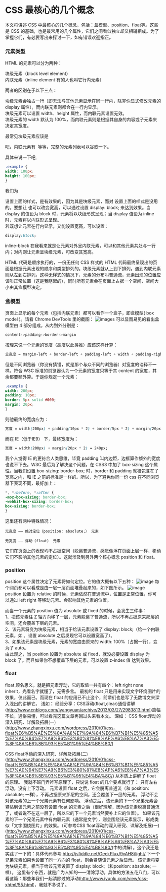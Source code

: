 # CSS 最核心的几个概念
本文将讲述 CSS 中最核心的几个概念，包括：盒模型、position、float等。这些是 CSS 的基础，也是最常用的几个属性，它们之间看似独立却又相辅相成。为了掌握它们，有必要写出来探讨一下，如有错误欢迎指正。
### 元素类型
HTML 的元素可以分为两种：<br>

块级元素（block level element）<br>
内联元素（inline element 有的人也叫它行内元素）<br>

两者的区别在于以下三点：<br>

块级元素会独占一行（即无法与其他元素显示在同一行内，除非你显式修改元素的 display 属性），而内联元素则都会在一行内显示。<br>
块级元素可以设置 width、height 属性，而内联元素设置无效。<br>
块级元素的 width 默认为 100%，而内联元素则是根据其自身的内容或子元素来决定其宽度。<br>

最常见块级元素应该是 <div> 吧，内联元素有 <span> <a> <img> 等等，完整的元素列表可以谷歌一下。<br>

具体来说一下吧,
```css
.example {
width: 100px;
height: 100px;
}
```
我们为 <div> 设置上面的样式，是有效果的，因为其是块级元素，而对 <span> 设置上面的样式是没用的。要想让 <span> 也可以改变宽高，可以通过设置 display: block; 来达到效果。当 display 的值设为 block 时，元素将以块级形式呈现；当 display 值设为 inline 时，元素将以内联形式呈现。
<br>
若既想让元素在行内显示，又能设置宽高，可以设置：
```css
display:block;
```
inline-block 在我看来就是让元素对外呈内联元素，可以和其他元素共处与一行内；对内则让元素呈块级元素，可改变其宽高。

HTML 代码是顺序执行的，一份无任何 CSS 样式的 HTML 代码最终呈现出的页面是根据元素出现的顺序和类型排列的。块级元素就从上到下排列，遇到内联元素则从左到右排列。这种无样式的情况下，元素的分布叫普通流，元素出现的位置应该叫正常位置（这是我瞎起的），同时所有元素会在页面上占据一个空间，空间大小由其盒模型决定。
### 盒模型
页面上显示的每个元素（包括内联元素）都可以看作一个盒子，即盒模型( box model )。请看 Chrome DevTools 里的截图：
![images](https://github.com/sunshine9/Css3-Study/blob/master/images/640.jpg)
可以显而易见的看出盒模型由 4 部分组成。从内到外分别是：
```css
content->padding->border->margin
```
按理来说一个元素的宽度（高度以此类推）应该这样计算：
```css
总宽度 = margin-left + border-left + padding-left + width + padding-right + border-right + margin-right
```
但是不同浏览器（你没有猜错，就是那个与众不同的浏览器）对宽度的诠释不一样。符合 W3C 标准的浏览器认为一个元素的宽度只等于其 content 的宽度，其余都要额外算。于是你规定一个元素：
```css
.example {
width: 200px;
padding: 10px;
border: 5px solid #000;
margin: 20px;
}
```
则他最终的宽度应为：
```css
宽度 = width(200px) + padding(10px * 2) + border(5px * 2) + margin(20px * 2) =  270px;
```
而在 IE（低于IE9） 下，最终宽度为：
```css
宽度 = width(200px) + margin(20px * 2) = 240px;
```
我个人觉得 IE 的更符合人类思维，毕竟 padding 叫内边距，边框算作额外的宽度也说不下去。W3C 最后为了解决这个问题，在 CSS3 中加了 box-sizing 这个属性。当我们设置 box-sizing: border-box;  时，border 和 padding 就被包含在了宽高之内，和 IE 之前的标准是一样的。所以，为了避免你同一份 css 在不同浏览器下表现不同，最好加上：
```css
*, *:before, *:after {
-moz-box-sizing: border-box;
-webkit-box-sizing: border-box;
box-sizing: border-box;
}
```
这里还有两种特殊情况：


    无宽度 —— 绝对定位（position: absolute;） 元素

    无宽度 —— 浮动（float） 元素


它们在页面上的表现均不占据空间（脱离普通流，感觉像浮在页面上层一样，移动它们不影响其他元素的定位）。这就涉及到另外两个核心概念 position 和 float。
### position
position 这个属性决定了元素将如何定位。它的值大概有以下五种：
![image](https://github.com/sunshine9/Css3-Study/blob/master/images/filehelper_1441792465729_11.jpg)
每个网页都可以看成是由一层一层页面堆叠起来的，如下图所示。
![image](https://github.com/sunshine9/Css3-Study/blob/master/images/filehelper_1441792476763_1.jpg)
position 设置为 relative 的时候，元素依然在普通流中，位置是正常位置，你可以通过 left right 等移动元素。会影响其他元素的位置。


而当一个元素的 position 值为 absolute 或 fixed 的时候，会发生三件事：<br>
1、把该元素往 Z 轴方向移了一层，元素脱离了普通流，所以不再占据原来那层的空间，还会覆盖下层的元素。<br>
2、该元素将变为块级元素，相当于给该元素设置了 display: block;（给一个内联元素，如 <span> ，设置 absolute 之后发现它可以设置宽高了）。<br>
3、如果该元素是块级元素，元素的宽度由原来的 width: 100%（占据一行），变为了 auto。<br>
由此观之，当 position 设置为 absolute 或 fixed，就没必要设置 display 为 block 了。而且如果你不想覆盖下层的元素，可以设置 z-index 值 达到效果。<br>
### float
float 顾名思义，就是把元素浮动，它的取值一共有四个：left right none inherit，光看名字就懂了，无需多言。
最初的 float 只是用来实现文字环绕图片的效果，仅此而已。而现在 float 的应用已不止这个，前辈们也是写了无数博文来深入浅出的讲解它。
浅如：
经验分享：CSS浮动(float,clear)通俗讲解(http://www.cnblogs.com/iyangyuan/archive/2013/03/27/2983813.html)篇幅不长，通俗易懂，可以看完这篇文章再回过头来看本文。
深如：
CSS float浮动的深入研究、详解及拓展(一)(http://www.zhangxinxu.com/wordpress/2010/01/css-float%E6%B5%AE%E5%8A%A8%E7%9A%84%E6%B7%B1%E5%85%A5%E7%A0%94%E7%A9%B6%E3%80%81%E8%AF%A6%E8%A7%A3%E5%8F%8A%E6%8B%93%E5%B1%95%E4%B8%80/)

CSS float浮动的深入研究、详解及拓展(二)(http://www.zhangxinxu.com/wordpress/2010/01/css-float%E6%B5%AE%E5%8A%A8%E7%9A%84%E6%B7%B1%E5%85%A5%E7%A0%94%E7%A9%B6%E3%80%81%E8%AF%A6%E8%A7%A3%E5%8F%8A%E6%8B%93%E5%B1%95%E4%BA%8C/)
从本质上讲解了 float 的原理。
我就不班门弄斧写原理了，只说说 float 的几个要点就行了：
    只有左右浮动，没有上下浮动。
    元素设置 float 之后，它会脱离普通流（和 position: absolute; 一样），不再占据原来那层的空间，还会覆盖下一层的元素。
    浮动不会对该元素的上一个兄弟元素有任何影响。
    浮动之后，该元素的下一个兄弟元素会紧贴到该元素之前没有设置 float 的元素之后（很好理解，因为该元素脱离普通流了，或者说不在这一层了，所以它的下一个元素当然要补上它的位置）。
    如果该元素的下一个兄弟元素中有内联元素（通常是文字），则会围绕该元素显示，形成类似「文字围绕图片」的效果。（可参考CSS float浮动的深入研究、详解及拓展(一)(http://www.zhangxinxu.com/wordpress/2010/01/css-float%E6%B5%AE%E5%8A%A8%E7%9A%84%E6%B7%B1%E5%85%A5%E7%A0%94%E7%A9%B6%E3%80%81%E8%AF%A6%E8%A7%A3%E5%8F%8A%E6%8B%93%E5%B1%95%E4%B8%80/)中的讲解）。这个我还是实践了一下的：具体代码参考:http://jsfiddle.net/GeekPlux/9yAH8/light/
    下一个兄弟元素如果也设置了同一方向的 float，则会紧随该元素之后显示。
    该元素将变为块级元素，相当于给该元素设置了 display: block;（和position: absolute; 一样）。
这里有个东西，就是广为人知的——清除浮动。具体的方法五花八门，可以看这篇：那些年我们一起清除过的浮动(http://www.iyunlu.com/view/css-xhtml/55.html)，我就不多说了。
